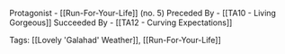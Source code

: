 Protagonist - [[Run-For-Your-Life]] (no. 5)
Preceded By - [[TA10 - Living Gorgeous]]
Succeeded By - [[TA12 - Curving Expectations]]

Tags: [[Lovely 'Galahad' Weather]], [[Run-For-Your-Life]]